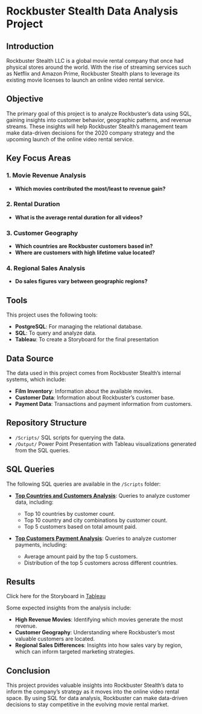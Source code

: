 # Rockbuster Stealth Data Analysis Project

## Introduction

Rockbuster Stealth LLC is a global movie rental company that once had physical stores around the world. With the rise of streaming services such as Netflix and Amazon Prime, Rockbuster Stealth plans to leverage its existing movie licenses to launch an online video rental service.

## Objective

The primary goal of this project is to analyze Rockbuster’s data using SQL, gaining insights into customer behavior, geographic patterns, and revenue streams. These insights will help Rockbuster Stealth’s management team make data-driven decisions for the 2020 company strategy and the upcoming launch of the online video rental service.

## Key Focus Areas

### 1. Movie Revenue Analysis
- **Which movies contributed the most/least to revenue gain?**

### 2. Rental Duration
- **What is the average rental duration for all videos?**

### 3. Customer Geography
- **Which countries are Rockbuster customers based in?**
- **Where are customers with high lifetime value located?**

### 4. Regional Sales Analysis
- **Do sales figures vary between geographic regions?**

## Tools

This project uses the following tools:
- **PostgreSQL**: For managing the relational database.
- **SQL**: To query and analyze data.
- **Tableau**: To create a Storyboard for the final presentation

## Data Source

The data used in this project comes from Rockbuster Stealth’s internal systems, which include:
- **Film Inventory**: Information about the available movies.
- **Customer Data**: Information about Rockbuster’s customer base.
- **Payment Data**: Transactions and payment information from customers.

## Repository Structure

- `/Scripts/` SQL scripts for querying the data.
- `/Output/` Power Point Presentation with Tableau visualizations generated from the SQL queries.

## SQL Queries

The following SQL queries are available in the `/Scripts` folder:

- **[Top Countries and Customers Analysis](./Scripts/customer_analysis_top_countries_and_customers.sql)**: Queries to analyze customer data, including:
  - Top 10 countries by customer count.
  - Top 10 country and city combinations by customer count.
  - Top 5 customers based on total amount paid.

- **[Top Customers Payment Analysis](./Scripts/top_customers_payment_analysis.sql)**: Queries to analyze customer payments, including:
  - Average amount paid by the top 5 customers.
  - Distribution of the top 5 customers across different countries.

## Results

Click here for the Storyboard in [Tableau](https://public.tableau.com/app/profile/magdalena.hofbauer/viz/CF_Exercise3_10_RockbusterDataAnalysis/RockbusterAnalysis)

Some expected insights from the analysis include:
- **High Revenue Movies**: Identifying which movies generate the most revenue.
- **Customer Geography**: Understanding where Rockbuster’s most valuable customers are located.
- **Regional Sales Differences**: Insights into how sales vary by region, which can inform targeted marketing strategies.

## Conclusion

This project provides valuable insights into Rockbuster Stealth’s data to inform the company’s strategy as it moves into the online video rental space. By using SQL for data analysis, Rockbuster can make data-driven decisions to stay competitive in the evolving movie rental market.
